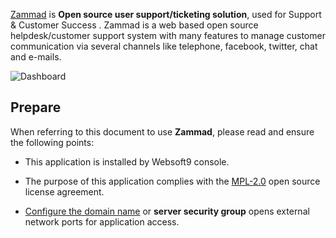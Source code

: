[Zammad](https://zammad.org/) is **Open source user support/ticketing solution**, used for Support & Customer Success . Zammad is a web based open source helpdesk/customer support system with many features to manage customer communication via several channels like telephone, facebook, twitter, chat and e-mails. 


![Dashboard](https://libs.websoft9.com/Websoft9/DocsPicture/zh/zammad/zammad-gui-websoft9.png)


## Prepare

When referring to this document to use **Zammad**, please read and ensure the following points:

- This application is installed by Websoft9 console.

- The purpose of this application complies with the [MPL-2.0](https://opensource.org/licenses/MPL-2.0) open source license agreement.

- [Configure the domain name](./domain-set) or **server security group** opens external network ports for application access.